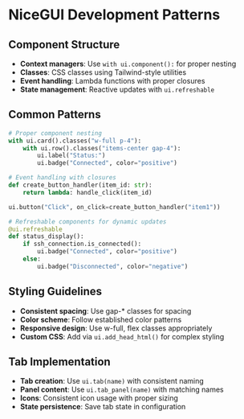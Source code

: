 # NiceGUI Development Patterns

## Component Structure
- **Context managers**: Use `with ui.component():` for proper nesting
- **Classes**: CSS classes using Tailwind-style utilities
- **Event handling**: Lambda functions with proper closures
- **State management**: Reactive updates with `ui.refreshable`

## Common Patterns
```python
# Proper component nesting
with ui.card().classes("w-full p-4"):
    with ui.row().classes("items-center gap-4"):
        ui.label("Status:")
        ui.badge("Connected", color="positive")

# Event handling with closures
def create_button_handler(item_id: str):
    return lambda: handle_click(item_id)

ui.button("Click", on_click=create_button_handler("item1"))

# Refreshable components for dynamic updates
@ui.refreshable
def status_display():
    if ssh_connection.is_connected():
        ui.badge("Connected", color="positive")
    else:
        ui.badge("Disconnected", color="negative")
```

## Styling Guidelines
- **Consistent spacing**: Use gap-* classes for spacing
- **Color scheme**: Follow established color patterns
- **Responsive design**: Use w-full, flex classes appropriately
- **Custom CSS**: Add via `ui.add_head_html()` for complex styling

## Tab Implementation
- **Tab creation**: Use `ui.tab(name)` with consistent naming
- **Panel content**: Use `ui.tab_panel(name)` with matching names
- **Icons**: Consistent icon usage with proper sizing
- **State persistence**: Save tab state in configuration
